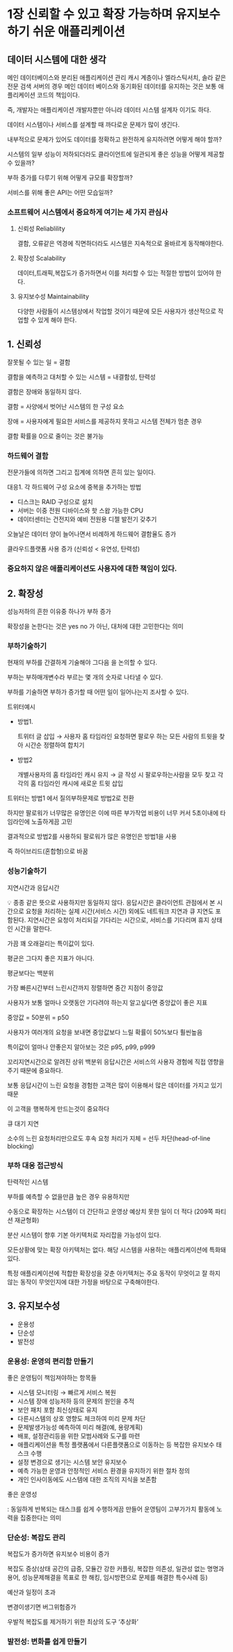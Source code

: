 # 1장 신뢰할 수 있고 확장 가능하며 유지보수 하기 쉬운 애플리케이션

## 데이터 시스템에 대한 생각

메인 데이터베이스와 분리된 애플리케이션 관리 캐시 계층이나 엘라스틱서치, 솔라 같은 전문 검색 서버의 경우 메인 데이터 베이스와 동기화된 데이터를 유지하는 것은 보통 애플리케이션 코드의 책임이다.

즉, 개발자는 애플리케이션 개발자뿐만 아니라 데이터 시스템 설계자 이기도 하다.

데이터 시스템이나 서비스를 설계할 때 까다로운 문제가 많이 생긴다.

내부적으로 문제가 있어도 데이터를 정확하고 완전하게 유지하려면 어떻게 해야 할까?

시스템의 일부 성능이 저하되더라도 클라이언트에 일관되게 좋은 성능을 어떻게 제공할 수 있을까?

부하 증가를 다루기 위해 어떻게 규모를 확장할까?

서비스를 위해 좋은 API는 어떤 모습일까?

### 소프트웨어 시스템에서 중요하게 여기는 세 가지 관심사

1. 신뢰성 Reliablility
    
    결함, 오류같은 역경에 직면하더라도 시스템은 지속적으로 올바르게 동작해야한다.
    
2. 확장성  Scalability
    
    데이터,트래픽,복잡도가 증가하면서 이를 처리할 수 있는 적절한 방법이 있어야 한다.
    
3. 유지보수성 Maintainability
    
    다양한 사람들이 시스템상에서 작업할 것이기 때문에 모든 사용자가 생산적으로 작업할 수 있게 해야 한다.
    

## 1. 신뢰성

잘못될 수 있는 일 = 결함

결함을 예측하고 대처할 수 있는 시스템 = 내결함성, 탄력성

결함은 장애와 동일하지 않다.

결함 = 사양에서 벗어난 시스템의 한 구성 요소

장애 = 사용자에게 필요한 서비스를 제공하지 못하고 시스템 전체가 멈춘 경우

결함 확률을 0으로 줄이는 것은 불가능

### 하드웨어 결함

전문가들에 의하면 그리고 집계에 의하면 흔히 있는 일이다.

대응1. 각 하드웨어 구성 요소에 중복을 추가하는 방법

- 디스크는 RAID 구성으로 설치
- 서버는 이중 전원 디바이스와 핫 스왑 가능한 CPU
- 데이터센터는 건전지와 예비 전원용 디젤 발전기 갖추기

오늘날은 데이터 양이 늘어나면서 비례하게 하드웨어 결함율도 증가

클라우드플랫폼 사용 증가 (신뢰성 < 유연성, 탄력성)

### 중요하지 않은 애플리케이션도 사용자에 대한 책임이 있다.

## 2. 확장성

성능저하의 흔한 이유중 하나가 부하 증가

확장성을 논한다는 것은 yes no 가 아닌, 대처에 대한 고민한다는 의미

### 부하기술하기

현재의 부하를 간결하게 기술해야 그다음 을 논의할 수 있다.

부하는 부하매개변수라 부르는 몇 개의 숫자로 나타낼 수 있다.

부하를 기술하면 부하가 증가할 때 어떤 일이 일어나는지 조사할 수 있다.

트위터예시

- 방법1.
    
    트위터 글 삽입 → 사용자 홈 타임라인 요청하면 팔로우 하는 모든 사람의 트윗을 찾아 시간순 정렬하여 합치기
    
- 방법2
    
    개별사용자의 홈 타임라인 캐시 유지 → 글 작성 시 팔로우하는사람을 모두 찾고 각각의 홈 타임라인 캐시에 새로운 트윗 삽입
    

트위터는 방법1 에서 질의부하문제로 방법2로 전환

하지만 팔로워가 너무많은 유명인은 이에 따른 부가작업 비용이 너무 커서 5초이내에 타임라인에 노출하게끔 고민

결과적으로 방법2를 사용하되 팔로워가 많은 유명인은 방법1을 사용

즉 하이브리드(혼합형)으로 바꿈

### 성능기술하기

지연시간과 응답시간

<aside>
💡 종종 같은 뜻으로 사용하지만 동일하지 않다. 응답시간은 클라이언트 관점에서 본 시간으로 요청을 처리하는 실제 시간(서비스 시간) 외에도 네트워크 지연과 큐 지연도 포함된다. 지연시간은 요청이 처리되길 기다리는 시간으로, 서비스를 기다리며 휴지 상태인 시간을 말한다.

</aside>

가끔 꽤 오래걸리는 특이값이 있다.

평균은 그다지 좋은 지표가 아니다.

평균보다는 백분위

가장 빠른시간부터 느린시간까지 정렬하면 중간 지점이 중앙값

사용자가 보통 얼마나 오랫동안 기다려야 하는지 알고싶다면 중앙값이 좋은 지표

중앙값 = 50분위 = p50

사용자가 여러개의 요청을 보내면 중앙값보다 느릴 확률이 50%보다 훨씬높음

특이값이 얼마나 안좋은지 알아보는 것은 p95, p99, p999

꼬리지연시간으로 알려진 상위 백분위 응답시간은 서비스의 사용자 경험에 직접 영향을 주기 때문에 중요하다.

보통 응답시간이 느린 요청을 경험한 고객은 많이 이용해서 많은 데이터를 가지고 있기 때문

이 고객을 행복하게 만드는것이 중요하다

큐 대기 지연

소수의 느린 요청처리만으로도 후속 요청 처리가 지체 = 선두 차단(head-of-line blocking)

### 부하 대응 접근방식

탄력적인 시스템

부하를 예측할 수 없을만큼 높은 경우 유용하지만

수동으로 확장하는 시스템이 더 간단하고 운영상 예상치 못한 일이 더 적다 (209쪽 파티션 재균형화)

분산 시스템이 향후 기본 아키텍처로 자리잡을 가능성이 있다.

모든상황에 맞는 확장 아키텍처는 없다. 해당 시스템을 사용하는 애플리케이션에 특화돼있다.

특정 애플리케이션에 적합한 확장성을 갖춘 아키텍처는 주요 동작이 무엇이고 잘 하지 않는 동작이 무엇인지에 대한 가정을 바탕으로 구축해야한다.

## 3. 유지보수성

- 운용성
- 단순성
- 발전성

### 운용성: 운영의 편리함 만들기

좋은 운영팀이 책임져야하는 항목들

- 시스템 모니터링 → 빠르게 서비스 복원
- 시스템 장애 성능저하 등의 문제의 원인을 추적
- 보안 패치 포함 최신상태로 유지
- 다른시스템의 상호 영향도 체크하여 미리 문제 차단
- 문제발생가능성 예측하여 미리 해결(예, 용량계획)
- 배포, 설정관리등을 위한 모범사례와 도구를 마련
- 애플리케이션을 특정 플랫폼에서 다른플랫폼으로 이동하는 등 복잡한 유지보수 태스크 수행
- 설정 변경으로 생기는 시스템 보안 유지보수
- 예측 가능한 운영과 안정적인 서비스 환경을 유지하기 위한 절차 정의
- 개인 인사이동에도 시스템에 대한 조직의 지식을 보존함

좋은 운영성

: 동일하게 반복되는 태스크를 쉽게 수행하게끔 만들어 운영팀이 고부가가치 활동에 노력을 집중한다는 의미

### 단순성: 복잡도 관리

복잡도가 증가하면 유지보수 비용이 증가

복잡도 증상(상태 공간의 급증, 모듈간 강한 커플링, 복잡한 의존성, 일관성 없는 명명과 용어, 성능문제해결을 목표로 한 해킹, 임시방편으로 문제를 해결한 특수사례 등)

예산과 일정이 초과

변경이생기면 버그위험증가

우발적 복잡도를 제거하기 위한 최상의 도구 ‘추상화’

### 발전성: 변화를 쉽게 만들기